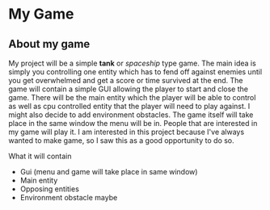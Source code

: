 # My Game

## About my game

My project will be a simple **tank** or *spaceship* type game. The main idea is simply you controlling one entity which
has to fend off against enemies until you get overwhelmed and get a score or time survived at the end. The game will
contain a simple GUI allowing the player to start and close the game. There will be the main entity which the player
will be able to control as well as cpu controlled entity that the player will need to play against. I might also decide
to add environment obstacles. The game itself will take place in the same window the menu will be in. People that are
interested in my game will play it. I am interested in this project because I've always wanted to make game, so I saw
this as a good opportunity to do so.

What it will contain
- Gui (menu and game will take place in same window)
- Main entity
- Opposing entities
- Environment obstacle maybe

